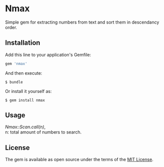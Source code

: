 # Nmax

Simple gem for extracting numbers from text and sort them in descendancy order.

## Installation

Add this line to your application's Gemfile:

```ruby
gem 'nmax'
```

And then execute:

    $ bundle

Or install it yourself as:

    $ gem install nmax

## Usage

_Nmax::Scan.call(n)_,  
n: total amount of numbers to search.

## License

The gem is available as open source under the terms of the [MIT License](https://opensource.org/licenses/MIT).
